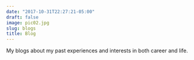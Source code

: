 ```yaml
---
date: "2017-10-31T22:27:21-05:00"
draft: false
image: pic02.jpg
slug: blogs
title: Blog
---
```


My blogs about my past experiences and interests in both career and life.